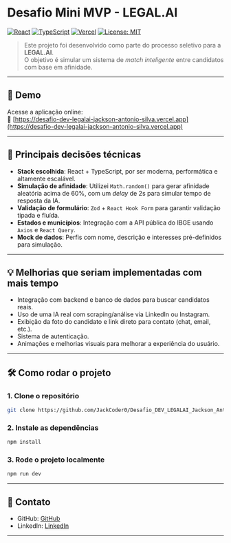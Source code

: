 # Desafio Mini MVP - LEGAL.AI

[![React](https://img.shields.io/badge/React-18.2.0-61DAFB?logo=react)](https://reactjs.org/)
[![TypeScript](https://img.shields.io/badge/TypeScript-4.9.5-3178C6?logo=typescript)](https://www.typescriptlang.org/)
[![Vercel](https://img.shields.io/badge/Deployed-Vercel-000?logo=vercel)](https://desafio-dev-legalai-jackson-antonio-silva.vercel.app/)
[![License: MIT](https://img.shields.io/badge/license-MIT-green.svg)](LICENSE)

> Este projeto foi desenvolvido como parte do processo seletivo para a **LEGAL.AI**.  
> O objetivo é simular um sistema de *match inteligente* entre candidatos com base em afinidade.

---

## 🚀 Demo

Acesse a aplicação online:  
🔗 [https://desafio-dev-legalai-jackson-antonio-silva.vercel.app](https://desafio-dev-legalai-jackson-antonio-silva.vercel.app)

---


## 🧠 Principais decisões técnicas

- **Stack escolhida**: React + TypeScript, por ser moderna, performática e altamente escalável.
- **Simulação de afinidade**: Utilizei `Math.random()` para gerar afinidade aleatória acima de 60%, com um *delay* de 2s para simular tempo de resposta da IA.
- **Validação de formulário**: `Zod` + `React Hook Form` para garantir validação tipada e fluída.
- **Estados e municípios**: Integração com a API pública do IBGE usando `Axios` e `React Query`.
- **Mock de dados**: Perfis com nome, descrição e interesses pré-definidos para simulação.

---

## 💡 Melhorias que seriam implementadas com mais tempo

- Integração com backend e banco de dados para buscar candidatos reais.
- Uso de uma IA real com scraping/análise via LinkedIn ou Instagram.
- Exibição da foto do candidato e link direto para contato (chat, email, etc.).
- Sistema de autenticação.
- Animações e melhorias visuais para melhorar a experiência do usuário.

---

## 🛠 Como rodar o projeto

### 1. Clone o repositório

```bash
git clone https://github.com/JackCoder0/Desafio_DEV_LEGALAI_Jackson_Antonio_Silva
```

### 2. Instale as dependências

```bash
npm install
```

### 3. Rode o projeto localmente

```bash
npm run dev
```

---

## 💬 Contato

- GitHub: [GitHub](https://github.com/JackCoder0/)
- LinkedIn: [LinkedIn](https://www.linkedin.com/in/jackson-silva-coder/)

---